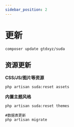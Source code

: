 ```yaml
---
sidebar_position: 2
---
```


# 更新

```
composer update gtdxyz/suda
```

## 资源更新

**CSS/JS/图片等资源**

```
php artisan suda:reset assets
```

**内置主题风格**

```
php artisan suda:reset themes
```

```
#数据表更新
php artisan migrate
```